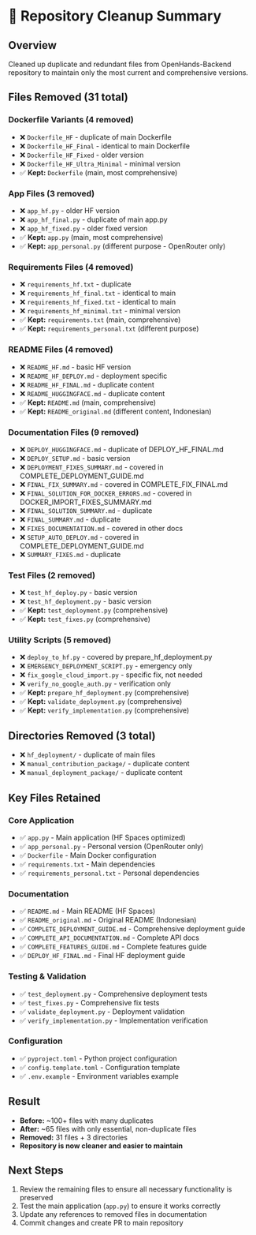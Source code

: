 # 🧹 Repository Cleanup Summary

## Overview
Cleaned up duplicate and redundant files from OpenHands-Backend repository to maintain only the most current and comprehensive versions.

## Files Removed (31 total)

### Dockerfile Variants (4 removed)
- ❌ `Dockerfile_HF` - duplicate of main Dockerfile
- ❌ `Dockerfile_HF_Final` - identical to main Dockerfile  
- ❌ `Dockerfile_HF_Fixed` - older version
- ❌ `Dockerfile_HF_Ultra_Minimal` - minimal version
- ✅ **Kept:** `Dockerfile` (main, most comprehensive)

### App Files (3 removed)
- ❌ `app_hf.py` - older HF version
- ❌ `app_hf_final.py` - duplicate of main app.py
- ❌ `app_hf_fixed.py` - older fixed version
- ✅ **Kept:** `app.py` (main, most comprehensive)
- ✅ **Kept:** `app_personal.py` (different purpose - OpenRouter only)

### Requirements Files (4 removed)
- ❌ `requirements_hf.txt` - duplicate
- ❌ `requirements_hf_final.txt` - identical to main
- ❌ `requirements_hf_fixed.txt` - identical to main
- ❌ `requirements_hf_minimal.txt` - minimal version
- ✅ **Kept:** `requirements.txt` (main, comprehensive)
- ✅ **Kept:** `requirements_personal.txt` (different purpose)

### README Files (4 removed)
- ❌ `README_HF.md` - basic HF version
- ❌ `README_HF_DEPLOY.md` - deployment specific
- ❌ `README_HF_FINAL.md` - duplicate content
- ❌ `README_HUGGINGFACE.md` - duplicate content
- ✅ **Kept:** `README.md` (main, comprehensive)
- ✅ **Kept:** `README_original.md` (different content, Indonesian)

### Documentation Files (9 removed)
- ❌ `DEPLOY_HUGGINGFACE.md` - duplicate of DEPLOY_HF_FINAL.md
- ❌ `DEPLOY_SETUP.md` - basic version
- ❌ `DEPLOYMENT_FIXES_SUMMARY.md` - covered in COMPLETE_DEPLOYMENT_GUIDE.md
- ❌ `FINAL_FIX_SUMMARY.md` - covered in COMPLETE_FIX_FINAL.md
- ❌ `FINAL_SOLUTION_FOR_DOCKER_ERRORS.md` - covered in DOCKER_IMPORT_FIXES_SUMMARY.md
- ❌ `FINAL_SOLUTION_SUMMARY.md` - duplicate
- ❌ `FINAL_SUMMARY.md` - duplicate
- ❌ `FIXES_DOCUMENTATION.md` - covered in other docs
- ❌ `SETUP_AUTO_DEPLOY.md` - covered in COMPLETE_DEPLOYMENT_GUIDE.md
- ❌ `SUMMARY_FIXES.md` - duplicate

### Test Files (2 removed)
- ❌ `test_hf_deploy.py` - basic version
- ❌ `test_hf_deployment.py` - basic version
- ✅ **Kept:** `test_deployment.py` (comprehensive)
- ✅ **Kept:** `test_fixes.py` (comprehensive)

### Utility Scripts (5 removed)
- ❌ `deploy_to_hf.py` - covered by prepare_hf_deployment.py
- ❌ `EMERGENCY_DEPLOYMENT_SCRIPT.py` - emergency only
- ❌ `fix_google_cloud_import.py` - specific fix, not needed
- ❌ `verify_no_google_auth.py` - verification only
- ✅ **Kept:** `prepare_hf_deployment.py` (comprehensive)
- ✅ **Kept:** `validate_deployment.py` (comprehensive)
- ✅ **Kept:** `verify_implementation.py` (comprehensive)

## Directories Removed (3 total)
- ❌ `hf_deployment/` - duplicate of main files
- ❌ `manual_contribution_package/` - duplicate content
- ❌ `manual_deployment_package/` - duplicate content

## Key Files Retained

### Core Application
- ✅ `app.py` - Main application (HF Spaces optimized)
- ✅ `app_personal.py` - Personal version (OpenRouter only)
- ✅ `Dockerfile` - Main Docker configuration
- ✅ `requirements.txt` - Main dependencies
- ✅ `requirements_personal.txt` - Personal dependencies

### Documentation
- ✅ `README.md` - Main README (HF Spaces)
- ✅ `README_original.md` - Original README (Indonesian)
- ✅ `COMPLETE_DEPLOYMENT_GUIDE.md` - Comprehensive deployment guide
- ✅ `COMPLETE_API_DOCUMENTATION.md` - Complete API docs
- ✅ `COMPLETE_FEATURES_GUIDE.md` - Complete features guide
- ✅ `DEPLOY_HF_FINAL.md` - Final HF deployment guide

### Testing & Validation
- ✅ `test_deployment.py` - Comprehensive deployment tests
- ✅ `test_fixes.py` - Comprehensive fix tests
- ✅ `validate_deployment.py` - Deployment validation
- ✅ `verify_implementation.py` - Implementation verification

### Configuration
- ✅ `pyproject.toml` - Python project configuration
- ✅ `config.template.toml` - Configuration template
- ✅ `.env.example` - Environment variables example

## Result
- **Before:** ~100+ files with many duplicates
- **After:** ~65 files with only essential, non-duplicate files
- **Removed:** 31 files + 3 directories
- **Repository is now cleaner and easier to maintain**

## Next Steps
1. Review the remaining files to ensure all necessary functionality is preserved
2. Test the main application (`app.py`) to ensure it works correctly
3. Update any references to removed files in documentation
4. Commit changes and create PR to main repository